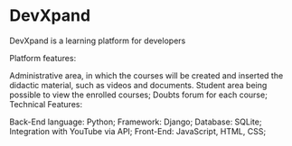 # DevXpand
DevXpand is a learning platform for developers

Platform features:

Administrative area, in which the courses will be created and inserted the didactic material, such as videos and documents.
Student area being possible to view the enrolled courses;
Doubts forum for each course;
Technical Features:

Back-End language: Python;
Framework: Django;
Database: SQLite;
Integration with YouTube via API;
Front-End: JavaScript, HTML, CSS;
